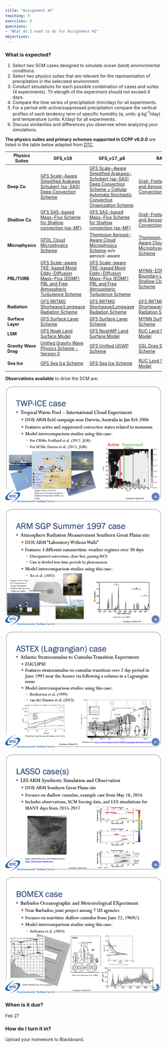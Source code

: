 ```yaml
---
title: "Assignment #2"
teaching: 0
exercises: 0
questions:
- "What do I need to do for Assignment #2"
objectives:
---
```


### What is expected?

1. Select two SCM cases designed to simulate ocean (land) environmental conditions.
2. Select two physics suites that are relevant for the representation of precipitation in the selecsted environment. 
3. Conduct simulations for each possible combination of cases and suites (4 experiments). Th elength of the experiment should not exceed 4 days.
4. Compare the time series of precipitation (mm/day) for all experiments. 
5. For a period with active/suppressed precipitation compare the vertical profiles of each tendency term of specific humidity (q, units: g kg<sup>-1</sup>/day) and temperature (units: K/day) for all experiments.
6. Discuss similarities and differences you observee when analyzing your simulations. 

**The physics suites and primary schemes supported in CCPP v6.0.0** are listed in the table below adapted from [DTC](https://dtcenter.ucar.edu/GMTB/v6.0.0/sci_doc/allscheme_page.html).

| **Physics Suites**  | **GFS_v16** | **GFS_v17_p8** | **RAP** | **HRRR** | **RRFS_v1beta** | **WoFS_V0** |
| --- | --- | --- | --- | --- | --- | --- |
| **Deep Cu** | [GFS Scale-Aware Simplified Arakawa Schubert (sa-SAS) Deep Convection Scheme](https://dtcenter.ucar.edu/GMTB/v6.0.0/sci_doc/_g_f_s__s_a_m_fdeep.html) | [GFS Scale-Aware Simplified Arakawa-Schubert (sa-SAS) Deep Convection Scheme + Cellular Automata Stochastic Convective Organization Scheme](https://dtcenter.ucar.edu/GMTB/v6.0.0/sci_doc/_g_f_s__s_a_m_fdeep.html#ca_page) | [Grell-Freitas Scale and Aerosol Aware Convection Scheme](https://dtcenter.ucar.edu/GMTB/v6.0.0/sci_doc/_c_u__g_f.html) | off | off | off |
| **Shallow Cu** | [GFS SAS-based Mass-Flux Scheme for Shallow convection (sa-MF)](https://dtcenter.ucar.edu/GMTB/v6.0.0/sci_doc/_g_f_s__s_a_m_fshal.html) | [GFS SAS-based Mass-Flux Scheme for Shallow convection (sa-MF)](https://dtcenter.ucar.edu/GMTB/v6.0.0/sci_doc/_g_f_s__s_a_m_fshal.html) | [Grell-Freitas Scale and Aerosol Aware Convection Scheme](https://dtcenter.ucar.edu/GMTB/v6.0.0/sci_doc/_c_u__g_f.html) | [MYNN-EDMF Boundary Layer and Shallow Cloud Scheme](https://dtcenter.ucar.edu/GMTB/v6.0.0/sci_doc/_m_y_n_n_e_d_m_f.html) | [MYNN-EDMF Boundary Layer and Shallow Cloud Scheme](https://dtcenter.ucar.edu/GMTB/v6.0.0/sci_doc/_m_y_n_n_e_d_m_f.html) |[MYNN-EDMF Boundary Layer and Shallow Cloud Scheme](https://dtcenter.ucar.edu/GMTB/v6.0.0/sci_doc/_m_y_n_n_e_d_m_f.html) |
| **Microphysics** | [GFDL Cloud Microphysics Scheme](https://dtcenter.ucar.edu/GMTB/v6.0.0/sci_doc/_g_f_d_l_cloud.html) | [Thompson Aerosol-Aware Cloud Microphysics Scheme](https://dtcenter.ucar.edu/GMTB/v6.0.0/sci_doc/_t_h_o_m_p_s_o_n.html) w/o aerosol-aware | [Thompson Aerosol-Aware Cloud Microphysics Scheme](https://dtcenter.ucar.edu/GMTB/v6.0.0/sci_doc/_t_h_o_m_p_s_o_n.html) | [Thompson Aerosol-Aware Cloud Microphysics Scheme](https://dtcenter.ucar.edu/GMTB/v6.0.0/sci_doc/_t_h_o_m_p_s_o_n.html) | [Thompson Aerosol-Aware Cloud Microphysics Scheme](https://dtcenter.ucar.edu/GMTB/v6.0.0/sci_doc/_t_h_o_m_p_s_o_n.html) | [NSSL 2-moment Cloud Microphysics Scheme](https://dtcenter.ucar.edu/GMTB/v6.0.0/sci_doc/_n_s_s_l_m_i_c_r_o_page.html) |
| **PBL/TURB** | [GFS Scale-aware TKE-based Moist Eddy-Diffusion Mass-Flux (EDMF) PBL and Free Atmospheric Turbulence Scheme](https://dtcenter.ucar.edu/GMTB/v6.0.0/sci_doc/_g_f_s__s_a_t_m_e_d_m_f_v_d_i_f_q.html) | [GFS Scale-aware TKE-based Moist Eddy-Diffusion Mass-Flux (EDMF) PBL and Free Atmospheric Turbulence Scheme](https://dtcenter.ucar.edu/GMTB/v6.0.0/sci_doc/_g_f_s__s_a_t_m_e_d_m_f_v_d_i_f_q.html) | [MYNN-EDMF Boundary Layer and Shallow Cloud Scheme](https://dtcenter.ucar.edu/GMTB/v6.0.0/sci_doc/_m_y_n_n_e_d_m_f.html) | [MYNN-EDMF Boundary Layer and Shallow Cloud Scheme](https://dtcenter.ucar.edu/GMTB/v6.0.0/sci_doc/_m_y_n_n_e_d_m_f.html) | [MYNN-EDMF Boundary Layer and Shallow Cloud Scheme](https://dtcenter.ucar.edu/GMTB/v6.0.0/sci_doc/_m_y_n_n_e_d_m_f.html) | [MYNN-EDMF Boundary Layer and Shallow Cloud Scheme](https://dtcenter.ucar.edu/GMTB/v6.0.0/sci_doc/_m_y_n_n_e_d_m_f.html) |
| **Radiation** | [GFS RRTMG Shortwave/Longwave Radiation Scheme](https://dtcenter.ucar.edu/GMTB/v6.0.0/sci_doc/_g_f_s__r_r_t_m_g.html) | [GFS RRTMG Shortwave/Longwave Radiation Scheme](https://dtcenter.ucar.edu/GMTB/v6.0.0/sci_doc/_g_f_s__r_r_t_m_g.html) | [GFS RRTMG Shortwave/Longwave Radiation Scheme](https://dtcenter.ucar.edu/GMTB/v6.0.0/sci_doc/_g_f_s__r_r_t_m_g.html) | [GFS RRTMG Shortwave/Longwave Radiation Scheme](https://dtcenter.ucar.edu/GMTB/v6.0.0/sci_doc/_g_f_s__r_r_t_m_g.html) | [GFS RRTMG Shortwave/Longwave Radiation Scheme](https://dtcenter.ucar.edu/GMTB/v6.0.0/sci_doc/_g_f_s__r_r_t_m_g.html) | [GFS RRTMG Shortwave/Longwave Radiation Scheme](https://dtcenter.ucar.edu/GMTB/v6.0.0/sci_doc/_g_f_s__r_r_t_m_g.html) |
| **Surface Layer** | [GFS Surface Layer Scheme](https://dtcenter.ucar.edu/GMTB/v6.0.0/sci_doc/_g_f_s__s_f_c_l_y_r.html) | [GFS Surface Layer Scheme](https://dtcenter.ucar.edu/GMTB/v6.0.0/sci_doc/_g_f_s__s_f_c_l_y_r.html) | [MYNN Surface Layer Scheme](https://dtcenter.ucar.edu/GMTB/v6.0.0/sci_doc/_s_f_c__m_y_n_n_s_f_l.html) | [MYNN Surface Layer Scheme](https://dtcenter.ucar.edu/GMTB/v6.0.0/sci_doc/_s_f_c__m_y_n_n_s_f_l.html) | [MYNN Surface Layer Scheme](https://dtcenter.ucar.edu/GMTB/v6.0.0/sci_doc/_s_f_c__m_y_n_n_s_f_l.html) | [MYNN Surface Layer Scheme](https://dtcenter.ucar.edu/GMTB/v6.0.0/sci_doc/_s_f_c__m_y_n_n_s_f_l.html)
| **LSM** | [GFS Noah Land Surface Model](https://dtcenter.ucar.edu/GMTB/v6.0.0/sci_doc/_g_f_s__n_o_a_h.html) | [GFS NoahMP Land Surface Model](https://dtcenter.ucar.edu/GMTB/v6.0.0/sci_doc/_noah_m_p.html) | [RUC Land Surface Model](https://dtcenter.ucar.edu/GMTB/v6.0.0/sci_doc/_r_u_c_l_s_m.html) | [RUC Land Surface Model](https://dtcenter.ucar.edu/GMTB/v6.0.0/sci_doc/_r_u_c_l_s_m.html) | [GFS NoahMP Land Surface Model](https://dtcenter.ucar.edu/GMTB/v6.0.0/sci_doc/_noah_m_p.html) | [GFS Noah Land Surface Model](https://dtcenter.ucar.edu/GMTB/v6.0.0/sci_doc/_g_f_s__n_o_a_h.html) |
| **Gravity Wave Drag** | [Unified Gravity Wave Physics Scheme - Version 0](https://dtcenter.ucar.edu/GMTB/v6.0.0/sci_doc/_g_f_s__u_g_w_p_v0.html) | [GFS Unified UGWP Scheme](https://dtcenter.ucar.edu/GMTB/v6.0.0/sci_doc/_g_f_s__u_n_i_f_i_e_d__u_g_w_p.html) | [GSL Drag Suite Scheme](https://dtcenter.ucar.edu/GMTB/v6.0.0/sci_doc/_g_f_s_drag_suite.html) | [GSL Drag Suite Scheme](https://dtcenter.ucar.edu/GMTB/v6.0.0/sci_doc/_g_f_s_drag_suite.html) | [Unified Gravity Wave Physics Scheme - Version 0](https://dtcenter.ucar.edu/GMTB/v6.0.0/sci_doc/_g_f_s__u_g_w_p_v0.html) | [Unified Gravity Wave Physics Scheme - Version 0](https://dtcenter.ucar.edu/GMTB/v6.0.0/sci_doc/_g_f_s__u_g_w_p_v0.html) |
| **Sea Ice** | [GFS Sea Ice Scheme](https://dtcenter.ucar.edu/GMTB/v6.0.0/sci_doc/_g_f_s__s_f_c_s_i_c_e.html) | [GFS Sea Ice Scheme](https://dtcenter.ucar.edu/GMTB/v6.0.0/sci_doc/_g_f_s__s_f_c_s_i_c_e.html) | [RUC Land Surface Model](https://dtcenter.ucar.edu/GMTB/v6.0.0/sci_doc/_r_u_c_l_s_m.html) | [RUC Land Surface Model](https://dtcenter.ucar.edu/GMTB/v6.0.0/sci_doc/_r_u_c_l_s_m.html) | [GFS Sea Ice Scheme](https://dtcenter.ucar.edu/GMTB/v6.0.0/sci_doc/_g_f_s__s_f_c_s_i_c_e.html) | [GFS Sea Ice Scheme](https://dtcenter.ucar.edu/GMTB/v6.0.0/sci_doc/_g_f_s__s_f_c_s_i_c_e.html) |
|  |  |  |  |  |  |  |

**Observations available** to drive the SCM are:

![Tropical Warm Pool - International Cloud Experiment](/fig/TWP-ICE.png)

![Atmosphere Radiation Measurement Southern Great Plains](/fig/ARM-SGP.png)

![Atlantic Stratocumulus to Cumulus Transition Experiment](/fig/ASTEX.png)

![LES ARM Symbiotic Simulation and Observation](/fig/LASSO.png)

![Barbados Oceanographic and Meteorological EXperiment](/fig/BOMEX.png)



### When is it due?
Feb 27

### How do I turn it in?
Upload your homework to Blackboard.
